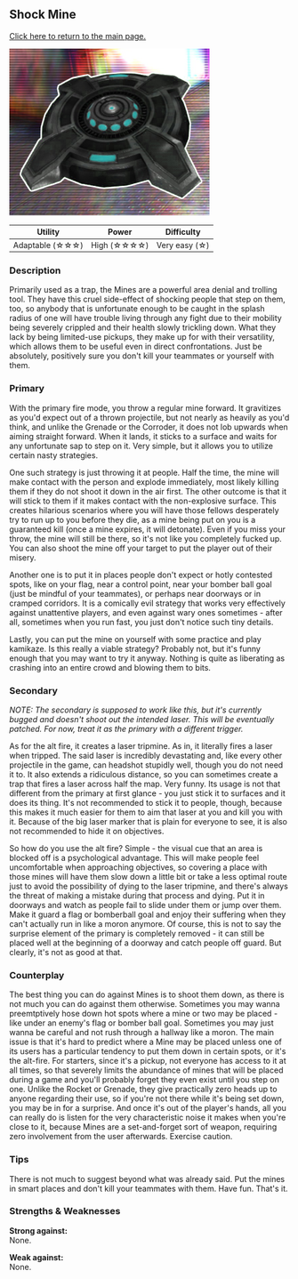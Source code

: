 ## Shock Mine

[Click here to return to the main page.](Weapons-Guide.md)

<img src="../images/weapons/weaponsguide/mine.png" height="300px"/>

| Utility | Power | Difficulty |
|-------------------|---------------|---------------|
| Adaptable (☆☆☆) | High (☆☆☆☆) | Very easy (☆) |

### Description

Primarily used as a trap, the Mines are a powerful area denial and trolling tool. They have this cruel side-effect of shocking people that step on them, too, so anybody that is unfortunate enough to be caught in the splash radius of one will have trouble living through any fight due to their mobility being severely crippled and their health slowly trickling down. What they lack by being limited-use pickups, they make up for with their versatility, which allows them to be useful even in direct confrontations. Just be absolutely, positively sure you don't kill your teammates or yourself with them.

### Primary

With the primary fire mode, you throw a regular mine forward. It gravitizes as you'd expect out of a thrown projectile, but not nearly as heavily as you'd think, and unlike the Grenade or the Corroder, it does not lob upwards when aiming straight forward. When it lands, it sticks to a surface and waits for any unfortunate sap to step on it. Very simple, but it allows you to utilize certain nasty strategies.

One such strategy is just throwing it at people. Half the time, the mine will make contact with the person and explode immediately, most likely killing them if they do not shoot it down in the air first. The other outcome is that it will stick to them if it makes contact with the non-explosive surface. This creates hilarious scenarios where you will have those fellows desperately try to run up to you before they die, as a mine being put on you is a guaranteed kill (once a mine expires, it will detonate). Even if you miss your throw, the mine will still be there, so it's not like you completely fucked up. You can also shoot the mine off your target to put the player out of their misery.

Another one is to put it in places people don't expect or hotly contested spots, like on your flag, near a control point, near your bomber ball goal (just be mindful of your teammates), or perhaps near doorways or in cramped corridors. It is a comically evil strategy that works very effectively against unattentive players, and even against wary ones sometimes - after all, sometimes when you run fast, you just don't notice such tiny details.

Lastly, you can put the mine on yourself with some practice and play kamikaze. Is this really a viable strategy? Probably not, but it's funny enough that you may want to try it anyway. Nothing is quite as liberating as crashing into an entire crowd and blowing them to bits.

### Secondary

*NOTE: The secondary is supposed to work like this, but it's currently bugged and doesn't shoot out the intended laser. This will be eventually patched. For now, treat it as the primary with a different trigger.*

As for the alt fire, it creates a laser tripmine. As in, it literally fires a laser when tripped. The said laser is incredibly devastating and, like every other projectile in the game, can headshot stupidly well, though you do not need it to. It also extends a ridiculous distance, so you can sometimes create a trap that fires a laser across half the map. Very funny. Its usage is not that different from the primary at first glance - you just stick it to surfaces and it does its thing. It's not recommended to stick it to people, though, because this makes it much easier for them to aim that laser at you and kill you with it. Because of the big laser marker that is plain for everyone to see, it is also not recommended to hide it on objectives.

So how do you use the alt fire? Simple - the visual cue that an area is blocked off is a psychological advantage. This will make people feel uncomfortable when approaching objectives, so covering a place with those mines will have them slow down a little bit or take a less optimal route just to avoid the possibility of dying to the laser tripmine, and there's always the threat of making a mistake during that process and dying. Put it in doorways and watch as people fail to slide under them or jump over them. Make it guard a flag or bomberball goal and enjoy their suffering when they can't actually run in like a moron anymore. Of course, this is not to say the surprise element of the primary is completely removed - it can still be placed well at the beginning of a doorway and catch people off guard. But clearly, it's not as good at that.

### Counterplay

The best thing you can do against Mines is to shoot them down, as there is not much you can do against them otherwise. Sometimes you may wanna preemtptively hose down hot spots where a mine or two may be placed - like under an enemy's flag or bomber ball goal. Sometimes you may just wanna be careful and not rush through a hallway like a moron. The main issue is that it's hard to predict where a Mine may be placed unless one of its users has a particular tendency to put them down in certain spots, or it's the alt-fire. For starters, since it's a pickup, not everyone has access to it at all times, so that severely limits the abundance of mines that will be placed during a game and you'll probably forget they even exist until you step on one. Unlike the Rocket or Grenade, they give practically zero heads up to anyone regarding their use, so if you're not there while it's being set down, you may be in for a surprise. And once it's out of the player's hands, all you can really do is listen for the very characteristic noise it makes when you're close to it, because Mines are a set-and-forget sort of weapon, requiring zero involvement from the user afterwards. Exercise caution.

### Tips

There is not much to suggest beyond what was already said. Put the mines in smart places and don't kill your teammates with them. Have fun. That's it.

### Strengths & Weaknesses

**Strong against:** <br/>None.

**Weak against:** <br/>None.
